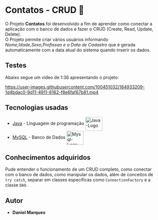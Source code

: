 # Contatos - CRUD 🚀
O Projeto **Contatos** foi desenvolvido a fim de aprender como conectar a aplicação com o banco de dados e fazer o CRUD (Create, Read, Update, Delete).<br>
O Projeto permite criar vários usuários informando *Nome,Idade,Sexo,Profissao e a Data de Cadastro* que é gerada automaticamente com a data atual do sistema quando inserir os dados.<br>

## Testes<br>
Abaixo segue um vídeo de 1:36 apresentando o projeto: <br>
  
https://user-images.githubusercontent.com/100451032/184933209-1d4bdac0-9d11-4911-8182-f8e6faf67b81.mp4
  
## Tecnologias usadas
* [Java](https://www.oracle.com/java/technologies/downloads/#jdk18-windows) - Linguagem de programação <img align="center" alt="Java-Logo" height="45" width="55" src="https://cdn.jsdelivr.net/gh/devicons/devicon/icons/java/java-original-wordmark.svg"/>
* [MySQL](https://www.mysql.com/) - Banco de Dados <img align="center" alt="Mysql-Logo" height="45" width="55" src="https://cdn.jsdelivr.net/gh/devicons/devicon/icons/mysql/mysql-original-wordmark.svg" />
          

## Conhecimentos adquiridos <br>
Pude entender o funcionamento de um CRUD completo, como conectar com o banco de dados, como manipular os dados, além de conceitos de ``try catch``, separar em classes específicas como ``ConnectionFactory`` e a classe ``DAO``.

## Autor
* **Daniel Marques**






